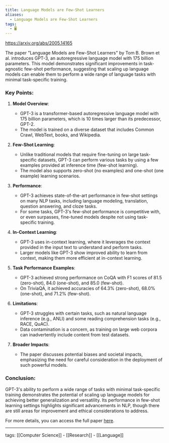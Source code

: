 ```yaml
---
title: Language Models are Few-Shot Learners
aliases:
  - Language Models are Few-Shot Learners
tags:
  - 🖥️
---
```


https://arxiv.org/abs/2005.14165

The paper "Language Models are Few-Shot Learners" by Tom B. Brown et al. introduces GPT-3, an autoregressive language model with 175 billion parameters. This model demonstrates significant improvements in task-agnostic few-shot performance, suggesting that scaling up language models can enable them to perform a wide range of language tasks with minimal task-specific training.

### Key Points:

1. **Model Overview**:
    - GPT-3 is a transformer-based autoregressive language model with 175 billion parameters, which is 10 times larger than its predecessor, GPT-2.
    - The model is trained on a diverse dataset that includes Common Crawl, WebText, books, and Wikipedia.

2. **Few-Shot Learning**:
    - Unlike traditional models that require fine-tuning on large task-specific datasets, GPT-3 can perform various tasks by using a few examples provided at inference time (few-shot learning).
    - The model also supports zero-shot (no examples) and one-shot (one example) learning scenarios.

3. **Performance**:
    - GPT-3 achieves state-of-the-art performance in few-shot settings on many NLP tasks, including language modeling, translation, question answering, and cloze tasks.
    - For some tasks, GPT-3's few-shot performance is competitive with, or even surpasses, fine-tuned models despite not using task-specific training.

4. **In-Context Learning**:
    - GPT-3 uses in-context learning, where it leverages the context provided in the input text to understand and perform tasks.
    - Larger models like GPT-3 show improved ability to learn from context, making them more efficient at in-context learning.

5. **Task Performance Examples**:
    - GPT-3 achieved strong performance on CoQA with F1 scores of 81.5 (zero-shot), 84.0 (one-shot), and 85.0 (few-shot).
    - On TriviaQA, it achieved accuracies of 64.3% (zero-shot), 68.0% (one-shot), and 71.2% (few-shot).

6. **Limitations**:
    - GPT-3 struggles with certain tasks, such as natural language inference (e.g., ANLI) and some reading comprehension tasks (e.g., RACE, QuAC).
    - Data contamination is a concern, as training on large web corpora can inadvertently include content from test datasets.

7. **Broader Impacts**:
    - The paper discusses potential biases and societal impacts, emphasizing the need for careful consideration in the deployment of such powerful models.

### Conclusion:
GPT-3's ability to perform a wide range of tasks with minimal task-specific training demonstrates the potential of scaling up language models for achieving better generalization and versatility. Its performance in few-shot learning settings highlights significant advancements in NLP, though there are still areas for improvement and ethical considerations to address.

For more details, you can access the full paper [here](https://arxiv.org/abs/2005.14165).

---

tags: [[Computer Science]] - [[Research]] - [[Language]]